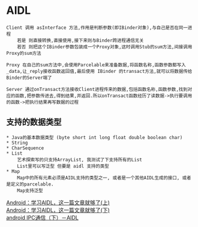 # AIDL

    Client 调用 asInterface 方法,作用是判断参数(即IBinder对象),与自己是否在同一进程
        若是 则直接转换,直接使用,接下来则与Binder跨进程通信无关
        若否 则把这个IBinder参数包装成一个Proxy对象,这时调用Stub的sum方法,间接调用Proxy的sum方法

    Proxy 在自己的sum方法中,会使用Parcelable来准备数据,将函数名称,函数参数都写入_data,让_reply接收函数返回值,最后使用 IBinder 的transact方法,就可以将数据传给Binder的Server端了

    Server 通过onTransact方法接收Client进程传来的数据,包括函数名称,函数参数,找到对应的函数,把参数传进去,得到结果,并返回.所以onTransact函数经历了读数据->执行要调用的函数->把执行结果再写数据的过程

## 支持的数据类型

    * Java的基本数据类型 (byte short int long float double boolean char)
    * String
    * CharSequence
    * List 
        艺术探索写的只支持ArrayList, 我测试了下支持所有的List
        List里可以写泛型 但要是 aidl 支持的类型
    * Map 
        Map中的所有元素必须是AIDL支持的类型之一, 或者是一个其他AIDL生成的接口, 或者是定义的parcelable. 
        Map支持泛型

[Android：学习AIDL，这一篇文章就够了(上)](https://blog.csdn.net/luoyanglizi/article/details/51980630)<br/>
[Android：学习AIDL，这一篇文章就够了(下)](https://blog.csdn.net/luoyanglizi/article/details/52029091)<br/>
[android IPC通信（下）－AIDL](https://juejin.im/post/584d11e22f301e00572c779f)<br/>